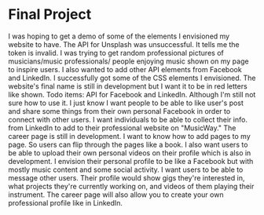 # Final Project
I was hoping to get a demo of some of the elements I envisioned my website to have.
The API for Unsplash was unsuccessful. It tells me the token is invalid.
I was trying to get random professional pictures of musicians/music professionals/
people enjoying music shown on my page to inspire users.
I also wanted to add other API elements from Facebook and LinkedIn.
I successfully got some of the CSS elements I envisioned. The website's final name
is still in development but I want it to be in red letters like shown.
Todo items: API for Facebook and LinkedIn.
Although I'm still not sure how to use it. I just know I want people to be able
to like user's post and share some things from their own personal Facebook in order
to connect with other users. I want individuals to be able to collect their info.
from LinkedIn to add to their professional website on "MusicWay."
The career page is still in development. I want to know how to add pages to my page.
So users can flip through the pages like a book. I also want users to be able to
upload their own personal videos on their profile which is also in development.
I envision their personal profile to be like a Facebook but with mostly music content and
some social activity. I want users to be able to message other users.
Their profile would show gigs they're interested in, what projects they're currently
working on, and videos of them playing their instrument.
The career page will also allow you to create your own professional profile like in
LinkedIn.
